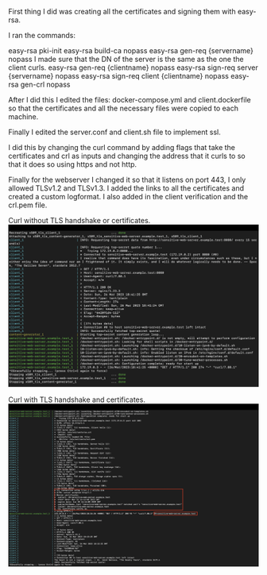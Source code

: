 
First thing I did was creating all the certificates and signing them with easy-rsa.

I ran the commands:

easy-rsa pki-init
easy-rsa build-ca nopass
easy-rsa gen-req {servername} nopass
I made sure that the DN of the server is the same as the one the client curls.
easy-rsa gen-req {clientname} nopass
easy-rsa sign-req server {servername} nopass
easy-rsa sign-req client {clientname} nopass
easy-rsa gen-crl nopass


After I did this I edited the files: docker-compose.yml and client.dockerfile
so that the certificates and all the necessary files were copied to each machine.

Finally I edited the server.conf and client.sh file to implement ssl.

I did this by changing the curl command by adding flags that take the certificates and crl as inputs and changing the address that it curls to so that it does so using https and not http.

Finally for the webserver I changed it so that it listens on port 443, I only allowed TLSv1.2 and TLSv1.3.
I added the links to all the certificates and created a custom logformat. I also added in the client verification and the crl.pem file.


Curl without TLS handshake or certificates.
![NO_TLS](/pics/before.png)

Curl with TLS handshake and certificates.
![TLS](/pics/after.png)